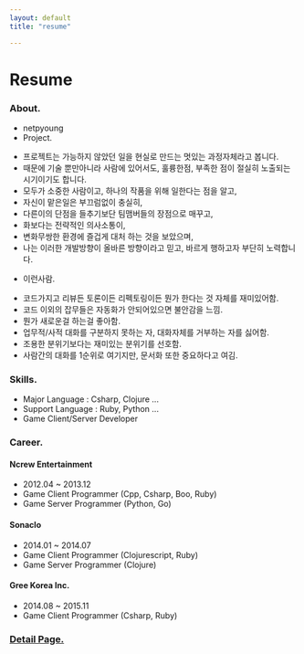 ```yaml
---
layout: default
title: "resume"

---
```



Resume
======


### About.
* netpyoung
* Project.
 - 프로젝트는 가능하지 않았던 일을 현실로 만드는 멋있는 과정자체라고 봅니다.
 - 때문에 기술 뿐만아니라 사람에 있어서도, 훌륭한점, 부족한 점이 절실히 노출되는 시기이기도 합니다.
 - 모두가 소중한 사람이고, 하나의 작품을 위해 일한다는 점을 알고,
 - 자신이 맡은일은 부끄럼없이 충실히,
 - 다른이의 단점을 들추기보단 팀맴버들의 장점으로 매꾸고,
 - 화보다는 전략적인 의사소통이, 
 - 변화무쌍한 환경에 즐겁게 대처 하는 것을 보았으며,
 - 나는 이러한 개발방향이 올바른 방향이라고 믿고, 바르게 행하고자 부단히 노력합니다.
 

* 이런사람.
 - 코드가지고 리뷰든 토론이든 리펙토링이든 뭔가 한다는 것 자체를 재미있어함.
 - 코드 이외의 잡무들은 자동화가 안되어있으면 불안감을 느낌.
 - 뭔가 새로운걸 하는걸 좋아함. 
 - 업무적/사적 대화를 구분하지 못하는 자, 대화자체를 거부하는 자를 싫어함.
 - 조용한 분위기보다는 재미있는 분위기를 선호함.
 - 사람간의 대화를 1순위로 여기지만, 문서화 또한 중요하다고 여김.

 
### Skills.
* Major Language : Csharp, Clojure ...
* Support Language : Ruby, Python ...
* Game Client/Server Developer


### Career.
#### Ncrew Entertainment 
* 2012.04 ~ 2013.12
* Game Client Programmer (Cpp, Csharp, Boo, Ruby)
* Game Server Programmer (Python, Go)

#### Sonaclo
* 2014.01 ~ 2014.07
* Game Client Programmer (Clojurescript, Ruby)
* Game Server Programmer (Clojure)

#### Gree Korea Inc.
* 2014.08 ~ 2015.11
* Game Client Programmer (Csharp, Ruby)



### [Detail Page.](/resume/detail/)